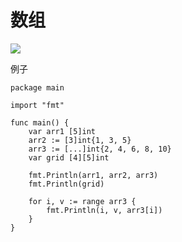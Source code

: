 # 数组



![](https://images.cnblogs.com/cnblogs_com/wangshuo1/1613306/o_220919123151_%E5%BE%AE%E4%BF%A1%E6%88%AA%E5%9B%BE_20220919191121.png)



例子

```
package main

import "fmt"

func main() {
	var arr1 [5]int
	arr2 := [3]int{1, 3, 5}
	arr3 := [...]int{2, 4, 6, 8, 10}
	var grid [4][5]int

	fmt.Println(arr1, arr2, arr3)
	fmt.Println(grid)

	for i, v := range arr3 {
		fmt.Println(i, v, arr3[i])
	}
}
```















































































